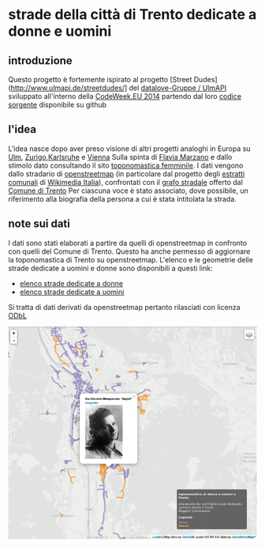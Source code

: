 # strade della città di Trento dedicate a donne e uomini
## introduzione
Questo progetto è fortemente ispirato al progetto [Street Dudes](http://www.ulmapi.de/streetdudes/] del [datalove-Gruppe / UlmAPI](http://www.ulmapi.de) sviluppato all'interno della [CodeWeek.EU 2014](http://codeweek.eu/) partendo dal loro [codice sorgente](https://github.com/UlmApi/streetdudes) disponibile su github

## l'idea
L'idea nasce dopo aver preso visione di altri progetti analoghi in Europa su [Ulm](http://www.ulmapi.de/streetdudes/), [Zurigo](http://editioneffet.ch/02776/?map),[Karlsruhe](http://codeforkarlsruhe.github.io) e [Vienna](http://www.genderatlas.at/articles/strassennamen.html)
Sulla spinta di [Flavia Marzano](http://www.wister.it/tag/flavia-marzano/) e dallo stimolo dato consultando il sito [toponomastica femminile](http://toponomasticafemminile.com/).
I dati vengono dallo stradario di [openstreetmap](http://www.openstreetmap.org) (in particolare dal progetto degli [estratti comunali](http://osm-toolserver-italia.wmflabs.org/estratti/it/) di [Wikimedia Italia](http://www.wikimedia.it/)), confrontati con il [grafo stradale](http://www.comune.trento.it/Comune/Organizzazione-comunale/Amministrazione-trasparente/Altri-contenuti/Open-data/Dati-cartografici) offerto dal [Comune di Trento](http://www.comune.trento.it/)
Per ciascuna voce è stato associato, dove possibile, un riferimento alla biografia della persona a cui è stata intitolata la strada.

## note sui dati
I dati sono stati elaborati a partire da quelli di openstreetmap in confronto con quelli del Comune di Trento.
Questo ha anche permesso di aggiornare la toponomastica di Trento su openstreetmap.
L'elenco e le geometrie delle strade dedicate a uomini e donne sono disponibili a questi link:

* [elenco strade dedicate a donne](https://github.com/napo/strade_personaggi_trento/blob/master/data/donne.geojson)
* [elenco strade dedicate a uomini](https://github.com/napo/strade_personaggi_trento/blob/master/data/uomini.geojson)

Si tratta di dati derivati da openstreetmap pertanto rilasciati con licenza [ODbL](http://opendatacommons.org/licenses/odbl/) 

![screenshot](https://github.com/napo/strade_personaggi_trento/blob/master/img/screenshot.png?raw=true)
